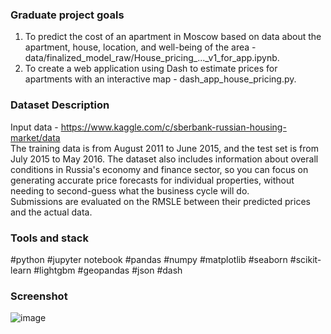 ### Graduate project goals
1. To predict the cost of an apartment in Moscow based on data about the apartment, house, location, and well-being of the area - data/finalized_model_raw/House_pricing_..._v1_for_app.ipynb.
2. To create a web application using Dash to estimate prices for apartments with an interactive map - dash_app_house_pricing.py.

### Dataset Description
Input data - https://www.kaggle.com/c/sberbank-russian-housing-market/data <br>
The training data is from August 2011 to June 2015, and the test set is from July 2015 to May 2016. The dataset also includes information about overall conditions in Russia's economy and finance sector, so you can focus on generating accurate price forecasts for individual properties, without needing to second-guess what the business cycle will do. <br>
Submissions are evaluated on the RMSLE between their predicted prices and the actual data. <br>

### Tools and stack
#python #jupyter notebook #pandas #numpy #matplotlib #seaborn #scikit-learn #lightgbm #geopandas #json #dash

### Screenshot
![image](https://github.com/MihaFedo/Price_assessment_Moscow_apartments/assets/108611676/50485b1a-60e0-4be1-90a3-392b72d67037)
